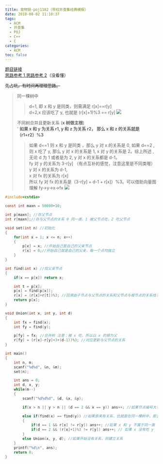 ```yaml
---
title: 食物链-poj1182（带权并查集经典模板）
date: 2018-08-02 11:10:37
tags:
  - ACM
  - 并查集
  - POJ
  - C++
  - C
categories:
  - ACM
toc: false
---
```


[题目链接](http://poj.org/problem?id=1182)  
[思路参考 1](https://blog.csdn.net/freezhanacmore/article/details/8767413),[思路参考 2](https://blog.csdn.net/niushuai666/article/details/6981689)（没看懂）

<!--more-->

~~先占坑，有时间再理理思路。~~

> 同一棵树中
>
> > d=1, 即 x 和 y 是同类，则需满足 r[x]==r[y]  
> > d=2,x 应该吃了 y, 也就是 (r[x]+1)%3 == r[y] ![](images/1.jpg)
>
> 不同树合并且更新关系 (**x 树做主根**)  
> ' **如果 x 和 y 为关系 r1, y 和 z 为关系 r2， 那么 x 和 z 的关系就是（r1+r2）%3**
>
> > 如果 d==1 则 x 和 y 是同类 ，那么 y 对 x 的关系是 0, 如果 d==2 , 则 x 吃了 y, 那么 y 对 x 的关系是 1, x 对 y 的关系是 2。综上所述 , 无论 d 为 1 或者是为 2, y 对 x 的关系都是 d-1。  
> > fy 对 y 的关系为 3-r[y] （有点互补的感觉，注意这里是不同类喔）  
> > y 对 x 的关系为 d-1,  
> > x 对 fx 的关系为 r[x]  
> > 所以 fy 对 fx 的关系是（3-r[y] + d-1 + r[x]）%3。可以借助向量图理解 fy->y->x->fx ![](images/2.jpg)

```c
#include<cstdio>

const int maxn = 50000+10;

int p[maxn]; //存父节点
int r[maxn];//存与父节点的关系 0 同一类，1 被父节点吃，2 吃父节点

void set(int n) //初始化
{
    for(int x = 1; x <= n; x++)
    {
        p[x] = x; //开始自己是自己的父亲节点
        r[x] = 0;//开始自己就是自己的父亲，每一个点均独立
    }
}

int find(int x) //找父亲节点
{
    if(x == p[x]) return x;

    int t = p[x];
    p[x] = find(p[x]);
    r[x] = (r[x]+r[t])%3; //回溯由子节点与父节点的关系和父节点与根节点的关系找子节点与根节点的关系
    return p[x];
}

void Union(int x, int y, int d)
{
    int fx = find(x);
    int fy = find(y);

    p[fy] = fx; //合并树 注意：被 x 吃，所以以 x 的根为父
    r[fy] = (r[x]-r[y]+3+(d-1))%3; //对应更新与父节点的关系
}

int main()
{
    int n, m;
    scanf("%d%d", &n, &m);
    set(n);

    int ans = 0;
    int d, x, y;
    while(m--)
    {
        scanf("%d%d%d", &d, &x, &y);

        if(x > n || y > n || (d == 2 && x == y)) ans++; //如果节点编号大于最大编号，或者自己吃自己，说谎

        else if(find(x) == find(y)) //如果原来有关系，也就是在同一棵树中，那么直接判断是否说谎
        {
            if(d == 1 && r[x] != r[y]) ans++; //如果 x 和 y 不属于同一类
            if(d == 2 && (r[x]+1)%3 != r[y]) ans++; // 如果 x 没有吃 y （注意要对应 Uinon(x, y) 的情况，否则一路 WA 到死啊！！！)
        }
        else Union(x, y, d); //如果开始没有关系，则建立关系
    }
    printf("%d\n", ans);
    return 0;
}

```
